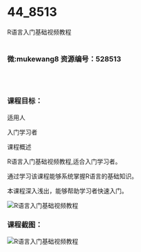 # 44_8513
R语言入门基础视频教程
<br/></br>
<h3>微:mukewang8 资源编号：528513</h3>
<br/></br>
<h3>课程目标：</h3>
<p>适用人</p>
<p>入门学习者</p>
<p>课程概述</p>
<p><a title="查看与 R语言 相关的文章" target="_blank">R语言</a>入门基础视频教程,适合入门学习者。</p>
<p>通过学习该课程能够系统掌握R语言的基础知识。</p>
<p>本课程深入浅出，能够帮助学习者快速入门。</p>
<p><img src="https://www.ko996.com/wp-content/uploads/img/2019/11/2-40-300x161.png" alt="R语言入门基础视频教程"></p>
<h3>课程截图：</h3>
<p><img src="https://www.ko996.com/wp-content/uploads/img/2019/11/1-28.png" alt="R语言入门基础视频教程"></p>
